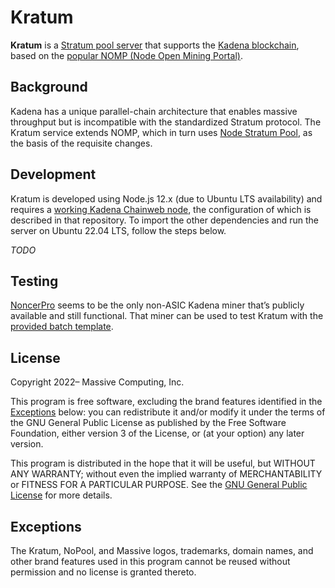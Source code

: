 # Kratum

**Kratum** is a [Stratum pool server](https://braiins.com/stratum-v1/docs) that supports the
[Kadena blockchain](https://github.com/kadena-io), based on the
[popular NOMP (Node Open Mining Portal)](https://github.com/zone117x/node-open-mining-portal).

## Background

Kadena has a unique parallel-chain architecture that enables massive throughput but is incompatible
with the standardized Stratum protocol. The Kratum service extends NOMP, which in turn uses
[Node Stratum Pool](https://github.com/zone117x/node-stratum-pool), as the basis of the requisite
changes.

## Development

Kratum is developed using Node.js 12.x (due to Ubuntu LTS availability) and requires a
[working Kadena Chainweb node](https://github.com/nopool/chainweb-node), the configuration of which
is described in that repository. To import the other dependencies and run the server on Ubuntu 22.04
LTS, follow the steps below.

_TODO_

## Testing

[NoncerPro](https://github.com/NoncerPro/Kadena/releases/tag/2.2.0) seems to be the only non-ASIC
Kadena miner that’s publicly available and still functional. That miner can be used to test Kratum
with the [provided batch template](testing/noncerpro.bat).

## License

Copyright 2022– Massive Computing, Inc.

This program is free software, excluding the brand features identified in the
[Exceptions](#exceptions) below: you can redistribute it and/or modify it under the terms of the GNU
General Public License as published by the Free Software Foundation, either version 3 of the
License, or (at your option) any later version.

This program is distributed in the hope that it will be useful, but WITHOUT ANY WARRANTY; without
even the implied warranty of MERCHANTABILITY or FITNESS FOR A PARTICULAR PURPOSE. See the
[GNU General Public License](https://www.gnu.org/licenses/gpl-3.0.html) for more details.

## Exceptions

The Kratum, NoPool, and Massive logos, trademarks, domain names, and other brand features used in
this program cannot be reused without permission and no license is granted thereto.
